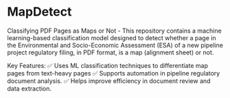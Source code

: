 # MapDetect
Classifying PDF Pages as Maps or Not - This repository contains a machine learning-based classification model designed to detect whether a page in the Environmental and Socio-Economic Assessment (ESA) of a new pipeline project regulatory filing, in PDF format, is a map (alignment sheet) or not.

Key Features:
✅ Uses ML classification techniques to differentiate map pages from text-heavy pages 
✅ Supports automation in pipeline regulatory document analysis. 
✅ Helps improve efficiency in document review and data extraction.
